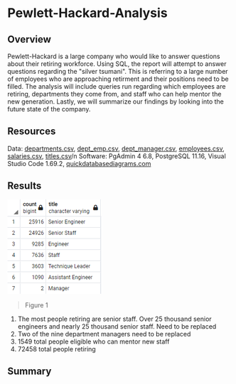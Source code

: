 # Pewlett-Hackard-Analysis
## Overview
Pewlett-Hackard is a large company who would like to answer questions about their retiring workforce. Using SQL, the report will attempt to answer questions regarding the "silver tsumani". This is referring to a large number of employees who are approaching retirment and their positions need to be filled. The analysis will include queries run regarding which employees are retiring, departments they come from, and staff who can help mentor the new generation. Lastly, we will summarize our findings by looking into the future state of the company.

## Resources
Data: [departments.csv](Data/departments.csv), [dept_emp.csv](Data/dept_emp.csv), 
[dept_manager.csv](Data/dept_manager.csv), [employees.csv](Data/employees.csv),
[salaries.csv](Data/salaries.csv), [titles.csv](Data/titles.csv)/n
Software: PgAdmin 4 6.8, PostgreSQL 11.16, Visual Studio Code 1.69.2, [quickdatabasediagrams.com](quickdatabasediagrams.com)

## Results
![](Data/retiring_titles.PNG)
> Figure 1

1. The most people retiring are senior staff. Over 25 thousand senior engineers and nearly 25 thousand senior staff. Need to be replaced
2. Two of the nine department managers need to be replaced
3. 1549 total people eligible who can mentor new staff
4. 72458 total people retiring


## Summary